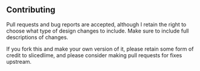 ## Contributing

Pull requests and bug reports are accepted, although I retain the right to choose what type of
design changes to include. Make sure to include full descriptions of changes.

If you fork this and make your own version of it, please retain some form of credit to slicedlime,
and please consider making pull requests for fixes upstream.
